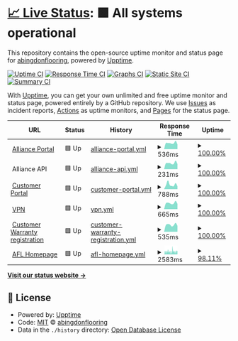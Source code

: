 # [📈 Live Status](https://abingdonflooring.github.io/status): <!--live status--> **🟩 All systems operational**

This repository contains the open-source uptime monitor and status page for [abingdonflooring](https://abingdonflooring.github.io/status), powered by [Upptime](https://github.com/upptime/upptime).

[![Uptime CI](https://github.com/abingdonflooring/status/workflows/Uptime%20CI/badge.svg)](https://github.com/abingdonflooring/status/actions?query=workflow%3A%22Uptime+CI%22)
[![Response Time CI](https://github.com/abingdonflooring/status/workflows/Response%20Time%20CI/badge.svg)](https://github.com/abingdonflooring/status/actions?query=workflow%3A%22Response+Time+CI%22)
[![Graphs CI](https://github.com/abingdonflooring/status/workflows/Graphs%20CI/badge.svg)](https://github.com/abingdonflooring/status/actions?query=workflow%3A%22Graphs+CI%22)
[![Static Site CI](https://github.com/abingdonflooring/status/workflows/Static%20Site%20CI/badge.svg)](https://github.com/abingdonflooring/status/actions?query=workflow%3A%22Static+Site+CI%22)
[![Summary CI](https://github.com/abingdonflooring/status/workflows/Summary%20CI/badge.svg)](https://github.com/abingdonflooring/status/actions?query=workflow%3A%22Summary+CI%22)

With [Upptime](https://upptime.js.org), you can get your own unlimited and free uptime monitor and status page, powered entirely by a GitHub repository. We use [Issues](https://github.com/abingdonflooring/status/issues) as incident reports, [Actions](https://github.com/abingdonflooring/status/actions) as uptime monitors, and [Pages](https://abingdonflooring.github.io/status) for the status page.

<!--start: status pages-->
<!-- This summary is generated by Upptime (https://github.com/upptime/upptime) -->
<!-- Do not edit this manually, your changes will be overwritten -->
<!-- prettier-ignore -->
| URL | Status | History | Response Time | Uptime |
| --- | ------ | ------- | ------------- | ------ |
| <img alt="" src="https://icons.duckduckgo.com/ip3/portal.alliancefdl.co.uk.ico" height="13"> [Alliance Portal](https://portal.alliancefdl.co.uk/alliance/) | 🟩 Up | [alliance-portal.yml](https://github.com/abingdonflooring/status/commits/HEAD/history/alliance-portal.yml) | <details><summary><img alt="Response time graph" src="./graphs/alliance-portal/response-time-week.png" height="20"> 536ms</summary><br><a href="https://abingdonflooring.github.io/status/history/alliance-portal"><img alt="Response time 677" src="https://img.shields.io/endpoint?url=https%3A%2F%2Fraw.githubusercontent.com%2Fabingdonflooring%2Fstatus%2FHEAD%2Fapi%2Falliance-portal%2Fresponse-time.json"></a><br><a href="https://abingdonflooring.github.io/status/history/alliance-portal"><img alt="24-hour response time 408" src="https://img.shields.io/endpoint?url=https%3A%2F%2Fraw.githubusercontent.com%2Fabingdonflooring%2Fstatus%2FHEAD%2Fapi%2Falliance-portal%2Fresponse-time-day.json"></a><br><a href="https://abingdonflooring.github.io/status/history/alliance-portal"><img alt="7-day response time 536" src="https://img.shields.io/endpoint?url=https%3A%2F%2Fraw.githubusercontent.com%2Fabingdonflooring%2Fstatus%2FHEAD%2Fapi%2Falliance-portal%2Fresponse-time-week.json"></a><br><a href="https://abingdonflooring.github.io/status/history/alliance-portal"><img alt="30-day response time 648" src="https://img.shields.io/endpoint?url=https%3A%2F%2Fraw.githubusercontent.com%2Fabingdonflooring%2Fstatus%2FHEAD%2Fapi%2Falliance-portal%2Fresponse-time-month.json"></a><br><a href="https://abingdonflooring.github.io/status/history/alliance-portal"><img alt="1-year response time 677" src="https://img.shields.io/endpoint?url=https%3A%2F%2Fraw.githubusercontent.com%2Fabingdonflooring%2Fstatus%2FHEAD%2Fapi%2Falliance-portal%2Fresponse-time-year.json"></a></details> | <details><summary><a href="https://abingdonflooring.github.io/status/history/alliance-portal">100.00%</a></summary><a href="https://abingdonflooring.github.io/status/history/alliance-portal"><img alt="All-time uptime 99.99%" src="https://img.shields.io/endpoint?url=https%3A%2F%2Fraw.githubusercontent.com%2Fabingdonflooring%2Fstatus%2FHEAD%2Fapi%2Falliance-portal%2Fuptime.json"></a><br><a href="https://abingdonflooring.github.io/status/history/alliance-portal"><img alt="24-hour uptime 100.00%" src="https://img.shields.io/endpoint?url=https%3A%2F%2Fraw.githubusercontent.com%2Fabingdonflooring%2Fstatus%2FHEAD%2Fapi%2Falliance-portal%2Fuptime-day.json"></a><br><a href="https://abingdonflooring.github.io/status/history/alliance-portal"><img alt="7-day uptime 100.00%" src="https://img.shields.io/endpoint?url=https%3A%2F%2Fraw.githubusercontent.com%2Fabingdonflooring%2Fstatus%2FHEAD%2Fapi%2Falliance-portal%2Fuptime-week.json"></a><br><a href="https://abingdonflooring.github.io/status/history/alliance-portal"><img alt="30-day uptime 100.00%" src="https://img.shields.io/endpoint?url=https%3A%2F%2Fraw.githubusercontent.com%2Fabingdonflooring%2Fstatus%2FHEAD%2Fapi%2Falliance-portal%2Fuptime-month.json"></a><br><a href="https://abingdonflooring.github.io/status/history/alliance-portal"><img alt="1-year uptime 99.99%" src="https://img.shields.io/endpoint?url=https%3A%2F%2Fraw.githubusercontent.com%2Fabingdonflooring%2Fstatus%2FHEAD%2Fapi%2Falliance-portal%2Fuptime-year.json"></a></details>
| <img alt="" src="https://icons.duckduckgo.com/ip3/null.ico" height="13"> Alliance API | 🟩 Up | [alliance-api.yml](https://github.com/abingdonflooring/status/commits/HEAD/history/alliance-api.yml) | <details><summary><img alt="Response time graph" src="./graphs/alliance-api/response-time-week.png" height="20"> 231ms</summary><br><a href="https://abingdonflooring.github.io/status/history/alliance-api"><img alt="Response time 277" src="https://img.shields.io/endpoint?url=https%3A%2F%2Fraw.githubusercontent.com%2Fabingdonflooring%2Fstatus%2FHEAD%2Fapi%2Falliance-api%2Fresponse-time.json"></a><br><a href="https://abingdonflooring.github.io/status/history/alliance-api"><img alt="24-hour response time 194" src="https://img.shields.io/endpoint?url=https%3A%2F%2Fraw.githubusercontent.com%2Fabingdonflooring%2Fstatus%2FHEAD%2Fapi%2Falliance-api%2Fresponse-time-day.json"></a><br><a href="https://abingdonflooring.github.io/status/history/alliance-api"><img alt="7-day response time 231" src="https://img.shields.io/endpoint?url=https%3A%2F%2Fraw.githubusercontent.com%2Fabingdonflooring%2Fstatus%2FHEAD%2Fapi%2Falliance-api%2Fresponse-time-week.json"></a><br><a href="https://abingdonflooring.github.io/status/history/alliance-api"><img alt="30-day response time 260" src="https://img.shields.io/endpoint?url=https%3A%2F%2Fraw.githubusercontent.com%2Fabingdonflooring%2Fstatus%2FHEAD%2Fapi%2Falliance-api%2Fresponse-time-month.json"></a><br><a href="https://abingdonflooring.github.io/status/history/alliance-api"><img alt="1-year response time 277" src="https://img.shields.io/endpoint?url=https%3A%2F%2Fraw.githubusercontent.com%2Fabingdonflooring%2Fstatus%2FHEAD%2Fapi%2Falliance-api%2Fresponse-time-year.json"></a></details> | <details><summary><a href="https://abingdonflooring.github.io/status/history/alliance-api">100.00%</a></summary><a href="https://abingdonflooring.github.io/status/history/alliance-api"><img alt="All-time uptime 100.00%" src="https://img.shields.io/endpoint?url=https%3A%2F%2Fraw.githubusercontent.com%2Fabingdonflooring%2Fstatus%2FHEAD%2Fapi%2Falliance-api%2Fuptime.json"></a><br><a href="https://abingdonflooring.github.io/status/history/alliance-api"><img alt="24-hour uptime 100.00%" src="https://img.shields.io/endpoint?url=https%3A%2F%2Fraw.githubusercontent.com%2Fabingdonflooring%2Fstatus%2FHEAD%2Fapi%2Falliance-api%2Fuptime-day.json"></a><br><a href="https://abingdonflooring.github.io/status/history/alliance-api"><img alt="7-day uptime 100.00%" src="https://img.shields.io/endpoint?url=https%3A%2F%2Fraw.githubusercontent.com%2Fabingdonflooring%2Fstatus%2FHEAD%2Fapi%2Falliance-api%2Fuptime-week.json"></a><br><a href="https://abingdonflooring.github.io/status/history/alliance-api"><img alt="30-day uptime 100.00%" src="https://img.shields.io/endpoint?url=https%3A%2F%2Fraw.githubusercontent.com%2Fabingdonflooring%2Fstatus%2FHEAD%2Fapi%2Falliance-api%2Fuptime-month.json"></a><br><a href="https://abingdonflooring.github.io/status/history/alliance-api"><img alt="1-year uptime 100.00%" src="https://img.shields.io/endpoint?url=https%3A%2F%2Fraw.githubusercontent.com%2Fabingdonflooring%2Fstatus%2FHEAD%2Fapi%2Falliance-api%2Fuptime-year.json"></a></details>
| <img alt="" src="https://icons.duckduckgo.com/ip3/portal.abingdonflooring.co.uk.ico" height="13"> [Customer Portal](https://portal.abingdonflooring.co.uk/) | 🟩 Up | [customer-portal.yml](https://github.com/abingdonflooring/status/commits/HEAD/history/customer-portal.yml) | <details><summary><img alt="Response time graph" src="./graphs/customer-portal/response-time-week.png" height="20"> 788ms</summary><br><a href="https://abingdonflooring.github.io/status/history/customer-portal"><img alt="Response time 801" src="https://img.shields.io/endpoint?url=https%3A%2F%2Fraw.githubusercontent.com%2Fabingdonflooring%2Fstatus%2FHEAD%2Fapi%2Fcustomer-portal%2Fresponse-time.json"></a><br><a href="https://abingdonflooring.github.io/status/history/customer-portal"><img alt="24-hour response time 484" src="https://img.shields.io/endpoint?url=https%3A%2F%2Fraw.githubusercontent.com%2Fabingdonflooring%2Fstatus%2FHEAD%2Fapi%2Fcustomer-portal%2Fresponse-time-day.json"></a><br><a href="https://abingdonflooring.github.io/status/history/customer-portal"><img alt="7-day response time 788" src="https://img.shields.io/endpoint?url=https%3A%2F%2Fraw.githubusercontent.com%2Fabingdonflooring%2Fstatus%2FHEAD%2Fapi%2Fcustomer-portal%2Fresponse-time-week.json"></a><br><a href="https://abingdonflooring.github.io/status/history/customer-portal"><img alt="30-day response time 761" src="https://img.shields.io/endpoint?url=https%3A%2F%2Fraw.githubusercontent.com%2Fabingdonflooring%2Fstatus%2FHEAD%2Fapi%2Fcustomer-portal%2Fresponse-time-month.json"></a><br><a href="https://abingdonflooring.github.io/status/history/customer-portal"><img alt="1-year response time 801" src="https://img.shields.io/endpoint?url=https%3A%2F%2Fraw.githubusercontent.com%2Fabingdonflooring%2Fstatus%2FHEAD%2Fapi%2Fcustomer-portal%2Fresponse-time-year.json"></a></details> | <details><summary><a href="https://abingdonflooring.github.io/status/history/customer-portal">100.00%</a></summary><a href="https://abingdonflooring.github.io/status/history/customer-portal"><img alt="All-time uptime 99.96%" src="https://img.shields.io/endpoint?url=https%3A%2F%2Fraw.githubusercontent.com%2Fabingdonflooring%2Fstatus%2FHEAD%2Fapi%2Fcustomer-portal%2Fuptime.json"></a><br><a href="https://abingdonflooring.github.io/status/history/customer-portal"><img alt="24-hour uptime 100.00%" src="https://img.shields.io/endpoint?url=https%3A%2F%2Fraw.githubusercontent.com%2Fabingdonflooring%2Fstatus%2FHEAD%2Fapi%2Fcustomer-portal%2Fuptime-day.json"></a><br><a href="https://abingdonflooring.github.io/status/history/customer-portal"><img alt="7-day uptime 100.00%" src="https://img.shields.io/endpoint?url=https%3A%2F%2Fraw.githubusercontent.com%2Fabingdonflooring%2Fstatus%2FHEAD%2Fapi%2Fcustomer-portal%2Fuptime-week.json"></a><br><a href="https://abingdonflooring.github.io/status/history/customer-portal"><img alt="30-day uptime 100.00%" src="https://img.shields.io/endpoint?url=https%3A%2F%2Fraw.githubusercontent.com%2Fabingdonflooring%2Fstatus%2FHEAD%2Fapi%2Fcustomer-portal%2Fuptime-month.json"></a><br><a href="https://abingdonflooring.github.io/status/history/customer-portal"><img alt="1-year uptime 99.96%" src="https://img.shields.io/endpoint?url=https%3A%2F%2Fraw.githubusercontent.com%2Fabingdonflooring%2Fstatus%2FHEAD%2Fapi%2Fcustomer-portal%2Fuptime-year.json"></a></details>
| <img alt="" src="https://icons.duckduckgo.com/ip3/vpn.abingdonflooring.co.uk.ico" height="13"> [VPN](https://VPN.abingdonflooring.co.uk) | 🟩 Up | [vpn.yml](https://github.com/abingdonflooring/status/commits/HEAD/history/vpn.yml) | <details><summary><img alt="Response time graph" src="./graphs/vpn/response-time-week.png" height="20"> 665ms</summary><br><a href="https://abingdonflooring.github.io/status/history/vpn"><img alt="Response time 777" src="https://img.shields.io/endpoint?url=https%3A%2F%2Fraw.githubusercontent.com%2Fabingdonflooring%2Fstatus%2FHEAD%2Fapi%2Fvpn%2Fresponse-time.json"></a><br><a href="https://abingdonflooring.github.io/status/history/vpn"><img alt="24-hour response time 570" src="https://img.shields.io/endpoint?url=https%3A%2F%2Fraw.githubusercontent.com%2Fabingdonflooring%2Fstatus%2FHEAD%2Fapi%2Fvpn%2Fresponse-time-day.json"></a><br><a href="https://abingdonflooring.github.io/status/history/vpn"><img alt="7-day response time 665" src="https://img.shields.io/endpoint?url=https%3A%2F%2Fraw.githubusercontent.com%2Fabingdonflooring%2Fstatus%2FHEAD%2Fapi%2Fvpn%2Fresponse-time-week.json"></a><br><a href="https://abingdonflooring.github.io/status/history/vpn"><img alt="30-day response time 748" src="https://img.shields.io/endpoint?url=https%3A%2F%2Fraw.githubusercontent.com%2Fabingdonflooring%2Fstatus%2FHEAD%2Fapi%2Fvpn%2Fresponse-time-month.json"></a><br><a href="https://abingdonflooring.github.io/status/history/vpn"><img alt="1-year response time 777" src="https://img.shields.io/endpoint?url=https%3A%2F%2Fraw.githubusercontent.com%2Fabingdonflooring%2Fstatus%2FHEAD%2Fapi%2Fvpn%2Fresponse-time-year.json"></a></details> | <details><summary><a href="https://abingdonflooring.github.io/status/history/vpn">100.00%</a></summary><a href="https://abingdonflooring.github.io/status/history/vpn"><img alt="All-time uptime 100.00%" src="https://img.shields.io/endpoint?url=https%3A%2F%2Fraw.githubusercontent.com%2Fabingdonflooring%2Fstatus%2FHEAD%2Fapi%2Fvpn%2Fuptime.json"></a><br><a href="https://abingdonflooring.github.io/status/history/vpn"><img alt="24-hour uptime 100.00%" src="https://img.shields.io/endpoint?url=https%3A%2F%2Fraw.githubusercontent.com%2Fabingdonflooring%2Fstatus%2FHEAD%2Fapi%2Fvpn%2Fuptime-day.json"></a><br><a href="https://abingdonflooring.github.io/status/history/vpn"><img alt="7-day uptime 100.00%" src="https://img.shields.io/endpoint?url=https%3A%2F%2Fraw.githubusercontent.com%2Fabingdonflooring%2Fstatus%2FHEAD%2Fapi%2Fvpn%2Fuptime-week.json"></a><br><a href="https://abingdonflooring.github.io/status/history/vpn"><img alt="30-day uptime 100.00%" src="https://img.shields.io/endpoint?url=https%3A%2F%2Fraw.githubusercontent.com%2Fabingdonflooring%2Fstatus%2FHEAD%2Fapi%2Fvpn%2Fuptime-month.json"></a><br><a href="https://abingdonflooring.github.io/status/history/vpn"><img alt="1-year uptime 100.00%" src="https://img.shields.io/endpoint?url=https%3A%2F%2Fraw.githubusercontent.com%2Fabingdonflooring%2Fstatus%2FHEAD%2Fapi%2Fvpn%2Fuptime-year.json"></a></details>
| <img alt="" src="https://icons.duckduckgo.com/ip3/stainfreeforlife.com.ico" height="13"> [Customer Warranty registration](https://stainfreeforlife.com/) | 🟩 Up | [customer-warranty-registration.yml](https://github.com/abingdonflooring/status/commits/HEAD/history/customer-warranty-registration.yml) | <details><summary><img alt="Response time graph" src="./graphs/customer-warranty-registration/response-time-week.png" height="20"> 535ms</summary><br><a href="https://abingdonflooring.github.io/status/history/customer-warranty-registration"><img alt="Response time 642" src="https://img.shields.io/endpoint?url=https%3A%2F%2Fraw.githubusercontent.com%2Fabingdonflooring%2Fstatus%2FHEAD%2Fapi%2Fcustomer-warranty-registration%2Fresponse-time.json"></a><br><a href="https://abingdonflooring.github.io/status/history/customer-warranty-registration"><img alt="24-hour response time 457" src="https://img.shields.io/endpoint?url=https%3A%2F%2Fraw.githubusercontent.com%2Fabingdonflooring%2Fstatus%2FHEAD%2Fapi%2Fcustomer-warranty-registration%2Fresponse-time-day.json"></a><br><a href="https://abingdonflooring.github.io/status/history/customer-warranty-registration"><img alt="7-day response time 535" src="https://img.shields.io/endpoint?url=https%3A%2F%2Fraw.githubusercontent.com%2Fabingdonflooring%2Fstatus%2FHEAD%2Fapi%2Fcustomer-warranty-registration%2Fresponse-time-week.json"></a><br><a href="https://abingdonflooring.github.io/status/history/customer-warranty-registration"><img alt="30-day response time 769" src="https://img.shields.io/endpoint?url=https%3A%2F%2Fraw.githubusercontent.com%2Fabingdonflooring%2Fstatus%2FHEAD%2Fapi%2Fcustomer-warranty-registration%2Fresponse-time-month.json"></a><br><a href="https://abingdonflooring.github.io/status/history/customer-warranty-registration"><img alt="1-year response time 642" src="https://img.shields.io/endpoint?url=https%3A%2F%2Fraw.githubusercontent.com%2Fabingdonflooring%2Fstatus%2FHEAD%2Fapi%2Fcustomer-warranty-registration%2Fresponse-time-year.json"></a></details> | <details><summary><a href="https://abingdonflooring.github.io/status/history/customer-warranty-registration">100.00%</a></summary><a href="https://abingdonflooring.github.io/status/history/customer-warranty-registration"><img alt="All-time uptime 99.77%" src="https://img.shields.io/endpoint?url=https%3A%2F%2Fraw.githubusercontent.com%2Fabingdonflooring%2Fstatus%2FHEAD%2Fapi%2Fcustomer-warranty-registration%2Fuptime.json"></a><br><a href="https://abingdonflooring.github.io/status/history/customer-warranty-registration"><img alt="24-hour uptime 100.00%" src="https://img.shields.io/endpoint?url=https%3A%2F%2Fraw.githubusercontent.com%2Fabingdonflooring%2Fstatus%2FHEAD%2Fapi%2Fcustomer-warranty-registration%2Fuptime-day.json"></a><br><a href="https://abingdonflooring.github.io/status/history/customer-warranty-registration"><img alt="7-day uptime 100.00%" src="https://img.shields.io/endpoint?url=https%3A%2F%2Fraw.githubusercontent.com%2Fabingdonflooring%2Fstatus%2FHEAD%2Fapi%2Fcustomer-warranty-registration%2Fuptime-week.json"></a><br><a href="https://abingdonflooring.github.io/status/history/customer-warranty-registration"><img alt="30-day uptime 97.74%" src="https://img.shields.io/endpoint?url=https%3A%2F%2Fraw.githubusercontent.com%2Fabingdonflooring%2Fstatus%2FHEAD%2Fapi%2Fcustomer-warranty-registration%2Fuptime-month.json"></a><br><a href="https://abingdonflooring.github.io/status/history/customer-warranty-registration"><img alt="1-year uptime 99.77%" src="https://img.shields.io/endpoint?url=https%3A%2F%2Fraw.githubusercontent.com%2Fabingdonflooring%2Fstatus%2FHEAD%2Fapi%2Fcustomer-warranty-registration%2Fuptime-year.json"></a></details>
| <img alt="" src="https://icons.duckduckgo.com/ip3/www.abingdonflooring.co.uk.ico" height="13"> [AFL Homepage](https://www.abingdonflooring.co.uk) | 🟩 Up | [afl-homepage.yml](https://github.com/abingdonflooring/status/commits/HEAD/history/afl-homepage.yml) | <details><summary><img alt="Response time graph" src="./graphs/afl-homepage/response-time-week.png" height="20"> 2583ms</summary><br><a href="https://abingdonflooring.github.io/status/history/afl-homepage"><img alt="Response time 3043" src="https://img.shields.io/endpoint?url=https%3A%2F%2Fraw.githubusercontent.com%2Fabingdonflooring%2Fstatus%2FHEAD%2Fapi%2Fafl-homepage%2Fresponse-time.json"></a><br><a href="https://abingdonflooring.github.io/status/history/afl-homepage"><img alt="24-hour response time 2484" src="https://img.shields.io/endpoint?url=https%3A%2F%2Fraw.githubusercontent.com%2Fabingdonflooring%2Fstatus%2FHEAD%2Fapi%2Fafl-homepage%2Fresponse-time-day.json"></a><br><a href="https://abingdonflooring.github.io/status/history/afl-homepage"><img alt="7-day response time 2583" src="https://img.shields.io/endpoint?url=https%3A%2F%2Fraw.githubusercontent.com%2Fabingdonflooring%2Fstatus%2FHEAD%2Fapi%2Fafl-homepage%2Fresponse-time-week.json"></a><br><a href="https://abingdonflooring.github.io/status/history/afl-homepage"><img alt="30-day response time 2604" src="https://img.shields.io/endpoint?url=https%3A%2F%2Fraw.githubusercontent.com%2Fabingdonflooring%2Fstatus%2FHEAD%2Fapi%2Fafl-homepage%2Fresponse-time-month.json"></a><br><a href="https://abingdonflooring.github.io/status/history/afl-homepage"><img alt="1-year response time 3043" src="https://img.shields.io/endpoint?url=https%3A%2F%2Fraw.githubusercontent.com%2Fabingdonflooring%2Fstatus%2FHEAD%2Fapi%2Fafl-homepage%2Fresponse-time-year.json"></a></details> | <details><summary><a href="https://abingdonflooring.github.io/status/history/afl-homepage">98.11%</a></summary><a href="https://abingdonflooring.github.io/status/history/afl-homepage"><img alt="All-time uptime 99.77%" src="https://img.shields.io/endpoint?url=https%3A%2F%2Fraw.githubusercontent.com%2Fabingdonflooring%2Fstatus%2FHEAD%2Fapi%2Fafl-homepage%2Fuptime.json"></a><br><a href="https://abingdonflooring.github.io/status/history/afl-homepage"><img alt="24-hour uptime 99.54%" src="https://img.shields.io/endpoint?url=https%3A%2F%2Fraw.githubusercontent.com%2Fabingdonflooring%2Fstatus%2FHEAD%2Fapi%2Fafl-homepage%2Fuptime-day.json"></a><br><a href="https://abingdonflooring.github.io/status/history/afl-homepage"><img alt="7-day uptime 98.11%" src="https://img.shields.io/endpoint?url=https%3A%2F%2Fraw.githubusercontent.com%2Fabingdonflooring%2Fstatus%2FHEAD%2Fapi%2Fafl-homepage%2Fuptime-week.json"></a><br><a href="https://abingdonflooring.github.io/status/history/afl-homepage"><img alt="30-day uptime 99.09%" src="https://img.shields.io/endpoint?url=https%3A%2F%2Fraw.githubusercontent.com%2Fabingdonflooring%2Fstatus%2FHEAD%2Fapi%2Fafl-homepage%2Fuptime-month.json"></a><br><a href="https://abingdonflooring.github.io/status/history/afl-homepage"><img alt="1-year uptime 99.77%" src="https://img.shields.io/endpoint?url=https%3A%2F%2Fraw.githubusercontent.com%2Fabingdonflooring%2Fstatus%2FHEAD%2Fapi%2Fafl-homepage%2Fuptime-year.json"></a></details>

<!--end: status pages-->

[**Visit our status website →**](https://abingdonflooring.github.io/status)

## 📄 License

- Powered by: [Upptime](https://github.com/upptime/upptime)
- Code: [MIT](./LICENSE) © [abingdonflooring](https://abingdonflooring.github.io/status)
- Data in the `./history` directory: [Open Database License](https://opendatacommons.org/licenses/odbl/1-0/)
